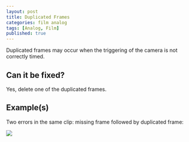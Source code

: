 ```yaml
---
layout: post
title: Duplicated Frames
categories: film analog
tags: [Analog, Film]
published: true
---
```


Duplicated frames may occur when the triggering of the camera is not correctly timed.

## Can it be fixed?

Yes, delete one of the duplicated frames.

## Example(s)

Two errors in the same clip: missing frame followed by duplicated frame:

<img src="{{ site.baseurl }}/images/missing_duplicated.gif">
